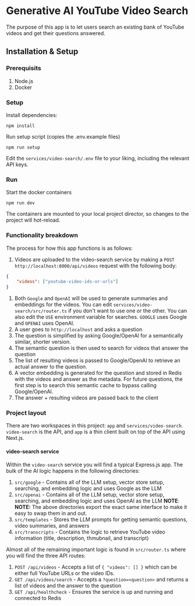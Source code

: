 # Generative AI YouTube Video Search

The purpose of this app is to let users search an existing bank of YouTube videos and get their questions answered.

## Installation & Setup

### Prerequisits

1. Node.js
2. Docker

### Setup

Install dependencies:

```
npm install
```

Run setup script (copies the .env.example files)

```
npm run setup
```

Edit the `services/video-search/.env` file to your liking, including the relevant API keys.

### Run

Start the docker containers

```
npm run dev
```

The containers are mounted to your local project director, so changes to the project will hot-reload.

### Functionality breakdown

The process for how this app functions is as follows:

1. Videos are uploaded to the video-search service by making a `POST http://localhost:8000/api/videos` request with the following body:

```json
{
    "videos": ["youtube-video-ids-or-urls"]
}
```

1. Both `Google` and `OpenAI` will be used to generate summaries and embeddings for the videos. You can edit `services/video-search/src/router.ts` if you don't want to use one or the other. You can also edit the `USE` environment variable for searches. `GOOGLE` uses Google and `OPENAI` uses OpenAI.
1. A user goes to `http://localhost` and asks a question
1. The question is simplified by asking Google/OpenAI for a semantically similar, shorter version.
1. The semantic question is then used to search for videos that answer the question
1. The list of resulting videos is passed to Google/OpenAI to retrieve an actual answer to the question.
1. A vector embedding is generated for the question and stored in Redis with the videos and answer as the metadata. For future questions, the first step is to search this semantic cache to bypass calling Google/OpenAI.
1. The answer + resulting videos are passed back to the client

### Project layout

There are two workspaces in this project: `app` and `services/video-search`. `video-search` is the API, and `app` is a thin client built on top of the API using Next.js.

#### video-search service

Within the `video-search` service you will find a typical Express.js app. The bulk of the AI logic happens in the following directories:

1. `src/google` - Contains all of the LLM setup, vector store setup, searching, and embedding logic and uses Google as the LLM
1. `src/openai` - Contains all of the LLM setup, vector store setup, searching, and embedding logic and uses OpenAI as the LLM **NOTE**: **NOTE:** The above directories export the exact same interface to make it easy to swap them in and out.
1. `src/templates` - Stores the LLM prompts for getting semantic questions, video summaries, and answers
1. `src/transcripts` - Contains the logic to retrieve YouTube video information (title, description, thmubnail, and transcript)

Almost all of the remaining important logic is found in `src/router.ts` where you will find the three API routes:

1. `POST /api/videos` - Accepts a list of `{ "videos": [] }` which can be either full YouTube URLs or the video IDs.
1. `GET /api/videos/search` - Accepts a `?question=<question>` and returns a list of videos and the answer to the question
1. `GET /api/healthcheck` - Ensures the service is up and running and connected to Redis
